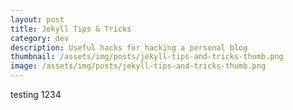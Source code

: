 ```yaml
---
layout: post
title: Jekyll Tips & Tricks
category: dev
description: Useful hacks for hacking a personal blog
thumbnail: /assets/img/posts/jekyll-tips-and-tricks-thumb.png
image: /assets/img/posts/jekyll-tips-and-tricks-thumb.png
---
```


testing 1234